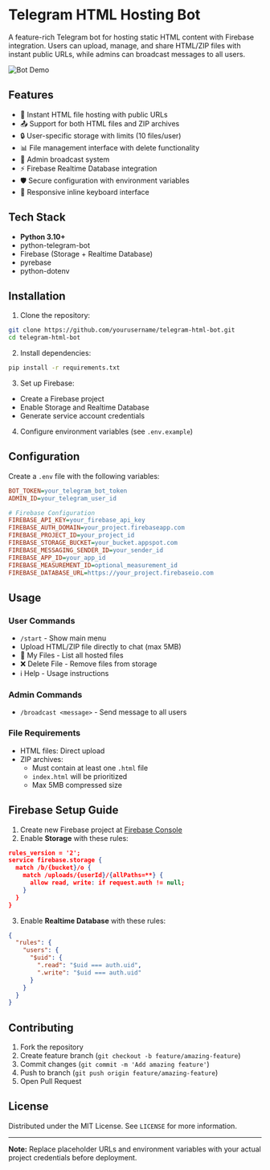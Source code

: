 
# Telegram HTML Hosting Bot

A feature-rich Telegram bot for hosting static HTML content with Firebase integration. Users can upload, manage, and share HTML/ZIP files with instant public URLs, while admins can broadcast messages to all users.

![Bot Demo](https://via.placeholder.com/800x400.png?text=Bot+Interface+Demo)

## Features

- 🚀 Instant HTML file hosting with public URLs
- 📤 Support for both HTML files and ZIP archives
- 🔒 User-specific storage with limits (10 files/user)
- 📊 File management interface with delete functionality
- 🔔 Admin broadcast system
- ⚡ Firebase Realtime Database integration
- 🛡️ Secure configuration with environment variables
- 📱 Responsive inline keyboard interface

## Tech Stack

- **Python 3.10+**
- python-telegram-bot
- Firebase (Storage + Realtime Database)
- pyrebase
- python-dotenv

## Installation

1. Clone the repository:
```bash
git clone https://github.com/yourusername/telegram-html-bot.git
cd telegram-html-bot
```

2. Install dependencies:
```bash
pip install -r requirements.txt
```

3. Set up Firebase:
- Create a Firebase project
- Enable Storage and Realtime Database
- Generate service account credentials

4. Configure environment variables (see `.env.example`)

## Configuration

Create a `.env` file with the following variables:

```ini
BOT_TOKEN=your_telegram_bot_token
ADMIN_ID=your_telegram_user_id

# Firebase Configuration
FIREBASE_API_KEY=your_firebase_api_key
FIREBASE_AUTH_DOMAIN=your_project.firebaseapp.com
FIREBASE_PROJECT_ID=your_project_id
FIREBASE_STORAGE_BUCKET=your_bucket.appspot.com
FIREBASE_MESSAGING_SENDER_ID=your_sender_id
FIREBASE_APP_ID=your_app_id
FIREBASE_MEASUREMENT_ID=optional_measurement_id
FIREBASE_DATABASE_URL=https://your_project.firebaseio.com
```

## Usage

### User Commands
- `/start` - Show main menu
- Upload HTML/ZIP file directly to chat (max 5MB)
- 📁 My Files - List all hosted files
- ❌ Delete File - Remove files from storage
- ℹ️ Help - Usage instructions

### Admin Commands
- `/broadcast <message>` - Send message to all users

### File Requirements
- HTML files: Direct upload
- ZIP archives:
  - Must contain at least one `.html` file
  - `index.html` will be prioritized
  - Max 5MB compressed size

## Firebase Setup Guide

1. Create new Firebase project at [Firebase Console](https://console.firebase.google.com/)
2. Enable **Storage** with these rules:
```json
rules_version = '2';
service firebase.storage {
  match /b/{bucket}/o {
    match /uploads/{userId}/{allPaths=**} {
      allow read, write: if request.auth != null;
    }
  }
}
```

3. Enable **Realtime Database** with these rules:
```json
{
  "rules": {
    "users": {
      "$uid": {
        ".read": "$uid === auth.uid",
        ".write": "$uid === auth.uid"
      }
    }
  }
}
```

## Contributing

1. Fork the repository
2. Create feature branch (`git checkout -b feature/amazing-feature`)
3. Commit changes (`git commit -m 'Add amazing feature'`)
4. Push to branch (`git push origin feature/amazing-feature`)
5. Open Pull Request

## License

Distributed under the MIT License. See `LICENSE` for more information.

---

**Note:** Replace placeholder URLs and environment variables with your actual project credentials before deployment.
```

